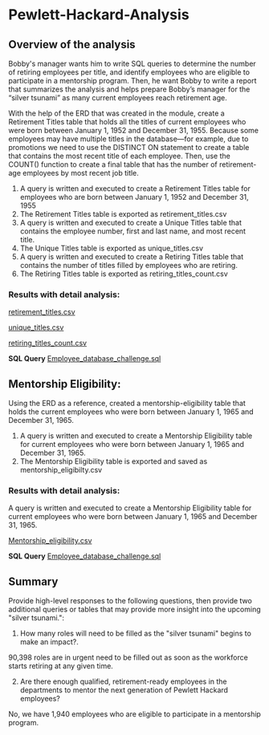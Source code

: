 # Pewlett-Hackard-Analysis

## Overview of the analysis

Bobby's manager wants him to write SQL queries to determine the number of retiring employees per title, and identify employees who are eligible to participate in a mentorship program. Then, he want Bobby to write a report that summarizes the analysis and helps prepare Bobby’s manager for the “silver tsunami” as many current employees reach retirement age.

  With the help of the ERD that was created in the module, create a Retirement Titles table that holds all the titles of current employees who were born between January 1, 1952 and December 31, 1955. Because some employees may have multiple titles in the database—for example, due to promotions we need to use the DISTINCT ON statement to create a table that contains the most recent title of each employee. Then, use the COUNT() function to create a final table that has the number of retirement-age employees by most recent job title.

1. A query is written and executed to create a Retirement Titles table for employees who are born between January 1, 1952 and December 31, 1955
2. The Retirement Titles table is exported as retirement_titles.csv
3. A query is written and executed to create a Unique Titles table that contains the employee number, first and last name, and most recent title.
4. The Unique Titles table is exported as unique_titles.csv
5. A query is written and executed to create a Retiring Titles table that contains the number of titles filled by employees who are retiring.
6. The Retiring Titles table is exported as retiring_titles_count.csv

### Results with detail analysis:
[retirement_titles.csv](https://github.com/klkanchi/Pewlett-Hackard-Analysis/blob/main/Analysis_Projects/Pewlett-Hackard-Analysis/Data/retirement_titles.csv)

[unique_titles.csv](https://github.com/klkanchi/Pewlett-Hackard-Analysis/blob/main/Analysis_Projects/Pewlett-Hackard-Analysis/Data/unique_titles.csv)

[retiring_titles_count.csv](https://github.com/klkanchi/Pewlett-Hackard-Analysis/blob/main/Analysis_Projects/Pewlett-Hackard-Analysis/Data/retiring_titles_count.csv)

**SQL Query**
[Employee_database_challenge.sql](https://github.com/klkanchi/Pewlett-Hackard-Analysis/blob/main/Analysis_Projects/Pewlett-Hackard-Analysis/Queries/Employee_database_challenge.sql)

## Mentorship Eligibility:

Using the ERD as a reference, created a mentorship-eligibility table that holds the current employees who were born between January 1, 1965 and December 31, 1965.

1. A query is written and executed to create a Mentorship Eligibility table for current employees who were born between January 1, 1965 and December 31, 1965.
2. The Mentorship Eligibility table is exported and saved as mentorship_eligibilty.csv

### Results with detail analysis:
A query is written and executed to create a Mentorship Eligibility table for current employees who were born between January 1, 1965 and December 31, 1965.

[Mentorship_eligibility.csv](https://github.com/klkanchi/Pewlett-Hackard-Analysis/blob/main/Analysis_Projects/Pewlett-Hackard-Analysis/Queries/Mentorship_eligibility.csv)

**SQL Query**
[Employee_database_challenge.sql](https://github.com/klkanchi/Pewlett-Hackard-Analysis/blob/main/Analysis_Projects/Pewlett-Hackard-Analysis/Queries/Employee_database_challenge.sql)


## Summary
Provide high-level responses to the following questions, then provide two additional queries or tables that may provide more insight into the upcoming "silver tsunami.":

1) How many roles will need to be filled as the "silver tsunami" begins to make an impact?.

90,398 roles are in urgent need to be filled out as soon as the workforce starts retiring at any given time.

2) Are there enough qualified, retirement-ready employees in the departments to mentor the next generation of Pewlett Hackard employees?

No, we have 1,940 employees who are eligible to participate in a mentorship program.
